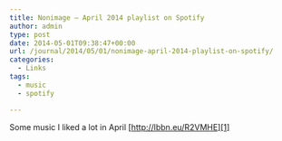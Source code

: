 ```yaml
---
title: Nonimage – April 2014 playlist on Spotify
author: admin
type: post
date: 2014-05-01T09:38:47+00:00
url: /journal/2014/05/01/nonimage-april-2014-playlist-on-spotify/
categories:
  - Links
tags:
  - music
  - spotify

---
```

Some music I liked a lot in April [http://lbbn.eu/R2VMHE][1]

 [1]: http://open.spotify.com/user/nonimage/playlist/3Q2hzglCWZ3dwWSWfrJJmy